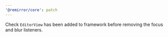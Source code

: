 ```yaml
---
'@remirror/core': patch
---
```


Check `EditorView` has been added to framework before removing the focus and blur listeners.
